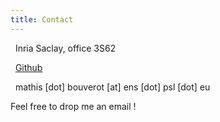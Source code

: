 ```yaml
---
title: Contact
---
```


<i class="fas fa-map-marker-alt"></i> &nbsp; Inria Saclay, office 3S62

<i class="fab fa-github"></i> &nbsp; [Github](https://github.com/MathisBD)

<i class="fa fa-envelope"></i> &nbsp; mathis [dot] bouverot [at] ens [dot] psl [dot] eu

Feel free to drop me an email !